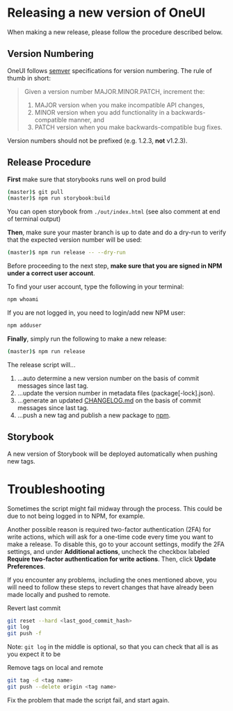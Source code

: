 # Releasing a new version of OneUI

When making a new release, please follow the procedure described below.

## Version Numbering

OneUI follows [semver](https://semver.org) specifications for version numbering. The rule of thumb in short:

> Given a version number MAJOR.MINOR.PATCH, increment the:
>
> 1. MAJOR version when you make incompatible API changes,
> 2. MINOR version when you add functionality in a backwards-compatible manner, and
> 3. PATCH version when you make backwards-compatible bug fixes.

Version numbers should not be prefixed (e.g. 1.2.3, **not** v1.2.3).

## Release Procedure

**First** make sure that storybooks runs well on prod build

```bash
(master)$ git pull
(master)$ npm run storybook:build
```

You can open storybook from `./out/index.html` (see also comment at end of terminal output)

**Then**, make sure your master branch is up to date and do a dry-run to verify that the expected version number will be used:

```bash
(master)$ npm run release -- --dry-run
```

Before proceeding to the next step, **make sure that you are signed in NPM under a correct user account**.

To find your user account, type the following in your terminal:

```bash
npm whoami
```

If you are not logged in, you need to login/add new NPM user:

```bash
npm adduser
```

**Finally**, simply run the following to make a new release:

```bash
(master)$ npm run release
```

The release script will...

1. ...auto determine a new version number on the basis of commit messages since last tag.
2. ...update the version number in metadata files (package[-lock].json).
3. ...generate an updated [CHANGELOG.md](CHANGELOG.md) on the basis of commit messages since last tag.
4. ...push a new tag and publish a new package to [npm](https://npmjs.com/package/@textkernel/oneui).

## Storybook

A new version of Storybook will be deployed automatically when pushing new tags.

# Troubleshooting

Sometimes the script might fail midway through the process. This could be due to not being logged in to NPM, for example.

Another possible reason is required two-factor authentication (2FA) for write actions, which will ask for a one-time code every time you want to make a release. To disable this, go to your account settings, modify the 2FA settings, and under **Additional actions**, uncheck the checkbox labeled **Require two-factor authentication for write actions**. Then, click **Update Preferences**.

If you encounter any problems, including the ones mentioned above, you will need to follow these steps to revert changes that have already been made locally and pushed to remote.

Revert last commit

```bash
git reset --hard <last_good_commit_hash>
git log
git push -f
```

Note: `git log` in the middle is optional, so that you can check that all is as you expect it to be

Remove tags on local and remote

```bash
git tag -d <tag name>
git push --delete origin <tag name>
```

Fix the problem that made the script fail, and start again.
